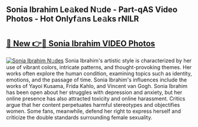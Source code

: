 ## Sonia Ibrahim Le𝚊ked N𝚞de - Part-qAS Video Photos - Hot Onlyf𝚊ns Le𝚊ks rNlLR

# <h2><a href="http://ab42978.deff.icu/?id=Sonia+Ibrahim">🔗 New 👉🔴 Sonia Ibrahim VIDEO Photos</a></h2>

[![Sonia Ibrahim N𝚞des](https://i.imgur.com/rIISA9y.gif)](http://ab42978.deff.icu/?id=Sonia+Ibrahim)
Sonia Ibrahim's artistic style is characterized by her use of vibrant colors, intricate patterns, and thought-provoking themes. Her works often explore the human condition, examining topics such as identity, emotions, and the passage of time. Sonia Ibrahim's influences include the works of Yayoi Kusama, Frida Kahlo, and Vincent van Gogh. Sonia Ibrahim has been open about her struggles with depression and anxiety, but her online presence has also attracted toxicity and online harassment. Critics argue that her content perpetuates harmful stereotypes and objectifies women. Some fans, meanwhile, defend her right to express herself and criticize the double standards surrounding female sexuality.
